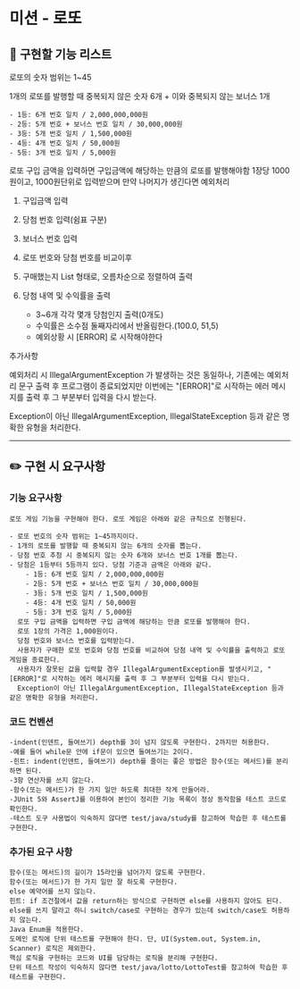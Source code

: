 # 미션 - 로또

## 🚨 구현할 기능 리스트


로또의 숫자 범위는 1~45

1개의 로또를 발행할 때 중복되지 않은 숫자 6개 + 이와 중복되지 않는 보너스 1개

    - 1등: 6개 번호 일치 / 2,000,000,000원
    - 2등: 5개 번호 + 보너스 번호 일치 / 30,000,000원
    - 3등: 5개 번호 일치 / 1,500,000원
    - 4등: 4개 번호 일치 / 50,000원
    - 5등: 3개 번호 일치 / 5,000원


로또 구입 금액을 입력하면 구입금액에 해당하는 만큼의 로또를 발행해야함
1장당 1000원이고, 1000원단위로 입력받으며 만약 나머지가 생긴다면 예외처리

1. 구입금액 입력

2. 당첨 번호 입력(쉼표 구분)

3. 보너스 번호 입력

4. 로또 번호와 당첨 번호를 비교이후
 
5. 구매했는지 List 형태로, 오름차순으로 정렬하여 출력
	

6. 당첨 내역 및 수익률을 출력
    - 3~6개 각각 몇개 당첨인지 출력(0개도)
    - 수익률은 소수점 둘째자리에서 반올림한다.(100.0, 51,5)
    - 예외상황 시 [ERROR] 로 시작해야한다


추가사항

예외처리 시 IllegalArgumentException 가 발생하는 것은 동일하나,
기존에는 예외처리 문구 출력 후 프로그램이 종료되었지만
이번에는 "[ERROR]"로 시작하는 에러 메시지를 출력 후 그 부분부터 입력을 다시 받는다.

Exception이 아닌 IllegalArgumentException, IllegalStateException 등과 같은 명확한 유형을 처리한다.





---

## ✏️ 구현 시 요구사항
### 기능 요구사항
    로또 게임 기능을 구현해야 한다. 로또 게임은 아래와 같은 규칙으로 진행된다.

    - 로또 번호의 숫자 범위는 1~45까지이다.
    - 1개의 로또를 발행할 때 중복되지 않는 6개의 숫자를 뽑는다.
    - 당첨 번호 추첨 시 중복되지 않는 숫자 6개와 보너스 번호 1개를 뽑는다.
    - 당첨은 1등부터 5등까지 있다. 당첨 기준과 금액은 아래와 같다.
        - 1등: 6개 번호 일치 / 2,000,000,000원
        - 2등: 5개 번호 + 보너스 번호 일치 / 30,000,000원
        - 3등: 5개 번호 일치 / 1,500,000원
        - 4등: 4개 번호 일치 / 50,000원
        - 5등: 3개 번호 일치 / 5,000원
      로또 구입 금액을 입력하면 구입 금액에 해당하는 만큼 로또를 발행해야 한다.
      로또 1장의 가격은 1,000원이다.
      당첨 번호와 보너스 번호를 입력받는다.
      사용자가 구매한 로또 번호와 당첨 번호를 비교하여 당첨 내역 및 수익률을 출력하고 로또 게임을 종료한다.
      사용자가 잘못된 값을 입력할 경우 IllegalArgumentException를 발생시키고, "[ERROR]"로 시작하는 에러 메시지를 출력 후 그 부분부터 입력을 다시 받는다.
      Exception이 아닌 IllegalArgumentException, IllegalStateException 등과 같은 명확한 유형을 처리한다.
### 코드 컨벤션
    -indent(인덴트, 들여쓰기) depth를 3이 넘지 않도록 구현한다. 2까지만 허용한다.
    -예를 들어 while문 안에 if문이 있으면 들여쓰기는 2이다.
    -힌트: indent(인덴트, 들여쓰기) depth를 줄이는 좋은 방법은 함수(또는 메서드)를 분리하면 된다.
    -3항 연산자를 쓰지 않는다.
    -함수(또는 메서드)가 한 가지 일만 하도록 최대한 작게 만들어라.
    -JUnit 5와 AssertJ를 이용하여 본인이 정리한 기능 목록이 정상 동작함을 테스트 코드로 확인한다.
    -테스트 도구 사용법이 익숙하지 않다면 test/java/study를 참고하여 학습한 후 테스트를 구현한다.

### 추가된 요구 사항
    함수(또는 메서드)의 길이가 15라인을 넘어가지 않도록 구현한다.
    함수(또는 메서드)가 한 가지 일만 잘 하도록 구현한다.
    else 예약어를 쓰지 않는다.
    힌트: if 조건절에서 값을 return하는 방식으로 구현하면 else를 사용하지 않아도 된다.
    else를 쓰지 말라고 하니 switch/case로 구현하는 경우가 있는데 switch/case도 허용하지 않는다.
    Java Enum을 적용한다.
    도메인 로직에 단위 테스트를 구현해야 한다. 단, UI(System.out, System.in, Scanner) 로직은 제외한다.
    핵심 로직을 구현하는 코드와 UI를 담당하는 로직을 분리해 구현한다.
    단위 테스트 작성이 익숙하지 않다면 test/java/lotto/LottoTest를 참고하여 학습한 후 테스트를 구현한다.





